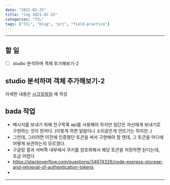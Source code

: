 ```yaml
---
date: "2021-02-25"
title: "log 2021-02-25"
categories: "TIL"
tags: ["TIL", "blog", "prj", "field-practice"]
---
```


----------

## 할 일

- [ ] studio 분석하며 객체 추가해보기-2

## studio 분석하며 객체 추가해보기-2

자세한 내용은 [시크릿파일](./2021-02-25-mobigen-p.md) 에 작성

## bada 작업

- 메시지를 보내기 위해 친구목록 api를 사용해야 하지만 일단은 자신에게 보내기로 구현하는 것이 먼저다. (이렇게 하면 알람이나 소리같은게 안뜨기는 하지만..)
- 그런데, 그러려면 이전에 인증했던 토큰을 써서 구현해야 할 텐데, 그 토큰을 어디에 어떻게 보관하는지 모르겠다.
- 구글링 결과 서버쪽 내부에서 쿠키를 암호화해서 해당 토큰을 저장하면 된다는데, 조금 어렵다
- <https://stackoverflow.com/questions/34674326/node-express-storage-and-retrieval-of-authentication-tokens>
-

----------
